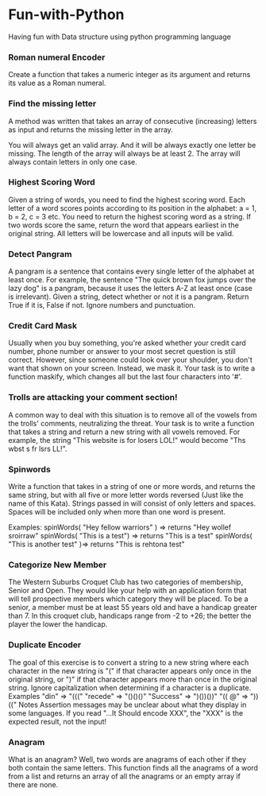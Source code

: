 # Fun-with-Python
Having fun with Data structure using python programming language

### Roman numeral Encoder
Create a function that takes a numeric integer as its argument and returns its value as a Roman numeral. 

### Find the missing letter
A method was written that takes an array of consecutive (increasing) letters as input and returns the missing letter in the array.

You will always get an valid array. And it will be always exactly one letter be missing. The length of the array will always be at least 2. The array will always contain letters in only one case.

### Highest Scoring Word
Given a string of words, you need to find the highest scoring word. Each letter of a word scores points according to its position in the alphabet: a = 1, b = 2, c = 3 etc. You need to return the highest scoring word as a string. If two words score the same, return the word that appears earliest in the original string. All letters will be lowercase and all inputs will be valid.

### Detect Pangram
A pangram is a sentence that contains every single letter of the alphabet at least once. For example, the sentence "The quick brown fox jumps over the lazy dog" is a pangram, because it uses the letters A-Z at least once (case is irrelevant). Given a string, detect whether or not it is a pangram. Return True if it is, False if not. Ignore numbers and punctuation.

### Credit Card Mask
Usually when you buy something, you're asked whether your credit card number, phone number or answer to your most secret question is still correct. However, since someone could look over your shoulder, you don't want that shown on your screen. Instead, we mask it. Your task is to write a function maskify, which changes all but the last four characters into '#'.

### Trolls are attacking your comment section!
A common way to deal with this situation is to remove all of the vowels from the trolls' comments, neutralizing the threat. Your task is to write a function that takes a string and return a new string with all vowels removed. For example, the string "This website is for losers LOL!" would become "Ths wbst s fr lsrs LL!".

### Spinwords
Write a function that takes in a string of one or more words, and returns the same string, but with all five or more letter words reversed (Just like the name of this Kata). Strings passed in will consist of only letters and spaces. Spaces will be included only when more than one word is present.

Examples: spinWords( "Hey fellow warriors" ) => returns "Hey wollef sroirraw" spinWords( "This is a test") => returns "This is a test" spinWords( "This is another test" )=> returns "This is rehtona test"

### Categorize New Member
The Western Suburbs Croquet Club has two categories of membership, Senior and Open. They would like your help with an application form that will tell prospective members which category they will be placed. To be a senior, a member must be at least 55 years old and have a handicap greater than 7. In this croquet club, handicaps range from -2 to +26; the better the player the lower the handicap.

### Duplicate Encoder
The goal of this exercise is to convert a string to a new string where each character in the new string is "(" if that character appears only once in the original string, or ")" if that character appears more than once in the original string. Ignore capitalization when determining if a character is a duplicate. 
Examples "din" => "(((" "recede" => "()()()" "Success" => ")())())" "(( @" => "))((" Notes Assertion messages may be unclear about what they display in some languages. If you read "...It Should encode XXX", the "XXX" is the expected result, not the input!

### Anagram
What is an anagram? Well, two words are anagrams of each other if they both contain the same letters. This function finds all the anagrams of a word from a list and returns an array of all the anagrams or an empty array if there are none.
